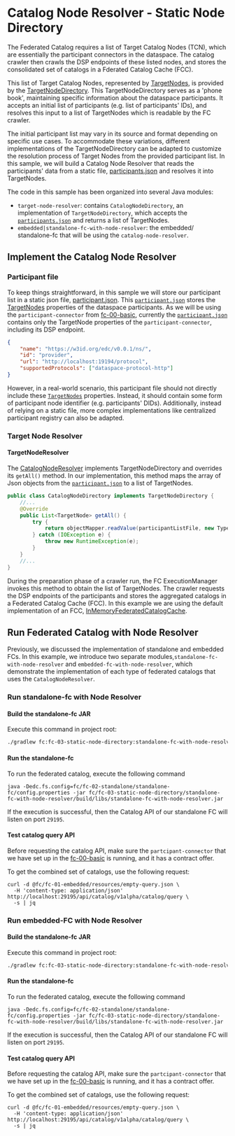# Catalog Node Resolver - Static Node Directory
The Federated Catalog requires a list of Target Catalog Nodes (TCN), which are essentially the participant connectors in the dataspace.
The catalog crawler then crawls the DSP endpoints of these listed nodes, and stores the consolidated set of catalogs in a Fderated Catalog Cache (FCC).


This list of Target Catalog Nodes, represented by [TargetNodes](https://github.com/eclipse-edc/FederatedCatalog/blob/main/spi/crawler-spi/src/main/java/org/eclipse/edc/crawler/spi/TargetNode.java), 
is provided by the [TargetNodeDirectory](https://github.com/eclipse-edc/FederatedCatalog/blob/main/spi/crawler-spi/src/main/java/org/eclipse/edc/crawler/spi/TargetNodeDirectory.java).
This TargetNodeDirectory serves as a 'phone book', maintaining specific information about the 
dataspace participants. It accepts an initial list of participants (e.g. list of participants' 
IDs), and resolves this input to a list of TargetNodes which is readable by the FC crawler.

The initial participant list may vary in its source and format depending on specific use cases. 
To accommodate these variations, different implementations of the TargetNodeDirectory can be 
adapted to customize the resolution process of Target Nodes from the provided participant list. 
In this sample, we will build a Catalog Node Resolver that reads the participants' data from a 
static file, [participants.json](../fc-00-basic/static-node-resolver/participants.json) 
and resolves it into TargetNodes.


The code in this sample has been organized into several Java modules:

- `target-node-resolver`: contains `CatalogNodeDirectory`, an implementation of 
`TargetNodeDirectory`, which accepts the [`participants.json`](../fc-00-basic/static-node-resolver/participants.json) 
and returns a list of TargetNodes.
- `embedded|standalone-fc-with-node-resolver`: the embedded/ standalone-fc that will be using the `catalog-node-resolver`.




## Implement the Catalog Node Resolver

### Participant file
To keep things straightforward, in this sample we will store our participant list in a static
json file, [participant.json](./target-node-resolver/participants.json).
This [`participant.json`](./target-node-resolver/participants.json)
stores the [TargetNodes](https://github.com/eclipse-edc/FederatedCatalog/blob/main/spi/crawler-spi/src/main/java/org/eclipse/edc/crawler/spi/TargetNode.java)
properties of the dataspace participants.
As we will be using the `participant-connector` from [fc-00-basic](../fc-00-basic), 
currently the [`participant.json`](./target-node-resolver/participants.json)
contains only the TargetNode properties of the `participant-connector`, including its DSP endpoint.
```json 
{
    "name": "https://w3id.org/edc/v0.0.1/ns/",
    "id": "provider",
    "url": "http://localhost:19194/protocol",
    "supportedProtocols": ["dataspace-protocol-http"]
}
```

However, in a real-world scenario, this participant file should not directly 
include these [`TargetNodes`](https://github.com/eclipse-edc/FederatedCatalog/blob/main/spi/crawler-spi/src/main/java/org/eclipse/edc/crawler/spi/TargetNode.java)
properties. Instead, it should contain some form of participant node identifier
(e.g. participants' DIDs). 
Additionally, instead of relying on a static file,
more complex implementations like centralized participant registry can also be adapted.

### Target Node Resolver

#### TargetNodeResolver
The [CatalogNodeResolver](./target-node-resolver/src/main/java/org/eclipse/edc/sample/extension/fc/CatalogNodeDirectory.java) 
implements TargetNodeDirectory and overrides its `getAll()` method. 
In our implementation, this method maps the array of Json objects from the [`participant.json`](./target-node-resolver/participants.json) 
to a list of TargetNodes.

```java
public class CatalogNodeDirectory implements TargetNodeDirectory {
    //...
    @Override
    public List<TargetNode> getAll() {
        try {
            return objectMapper.readValue(participantListFile, new TypeReference<>() {});
        } catch (IOException e) {
            throw new RuntimeException(e);
        }
    }
    //...
}
```
During the preparation phase of a crawler run, the FC ExecutionManager invokes this method 
to obtain the list of TargetNodes. 
The crawler requests the DSP endpoints of the participants and stores the
aggregated catalogs in a Federated Catalog Cache (FCC). 
In this example we are using the default implementation of an FCC, [InMemoryFederatedCatalogCache](https://github.com/eclipse-edc/FederatedCatalog/blob/main/core/federated-catalog-core/src/main/java/org/eclipse/edc/catalog/store/InMemoryFederatedCatalogCache.java).



## Run Federated Catalog with Node Resolver

Previously, we discussed the implementation of standalone and embedded FCs. 
In this example, we introduce two separate modules,`standalone-fc-with-node-resolver` 
and `embedded-fc-with-node-resolver`, which demonstrate the implementation of each type 
of federated catalogs that uses the `CatalogNodeResolver`.

### Run standalone-fc with Node Resolver

#### Build the standalone-fc JAR
Execute this command in project root:

```bash
./gradlew fc:fc-03-static-node-directory:standalone-fc-with-node-resolver:build
```


#### Run the standalone-fc

To run the federated catalog, execute the following command

```shell
java -Dedc.fs.config=fc/fc-02-standalone/standalone-fc/config.properties -jar fc/fc-03-static-node-directory/standalone-fc-with-node-resolver/build/libs/standalone-fc-with-node-resolver.jar
```

If the execution is successful, then the Catalog API of our standalone FC will listen on port `29195`.

#### Test catalog query API
Before requesting the catalog API, make sure the `partcipant-connector` that we have set up in the
[fc-00-basic](../fc-00-basic) is running, and it has a contract offer.

To get the combined set of catalogs, use the following request:

```http request
curl -d @fc/fc-01-embedded/resources/empty-query.json \
  -H 'content-type: application/json' http://localhost:29195/api/catalog/v1alpha/catalog/query \
  -s | jq
```


### Run embedded-FC with Node Resolver

#### Build the standalone-fc JAR
Execute this command in project root:

```bash
./gradlew fc:fc-03-static-node-directory:standalone-fc-with-node-resolver:build
```


#### Run the standalone-fc

To run the federated catalog, execute the following command

```shell
java -Dedc.fs.config=fc/fc-02-standalone/standalone-fc/config.properties -jar fc/fc-03-static-node-directory/standalone-fc-with-node-resolver/build/libs/standalone-fc-with-node-resolver.jar
```

If the execution is successful, then the Catalog API of our standalone FC will listen on port `29195`.

#### Test catalog query API
Before requesting the catalog API, make sure the `partcipant-connector` that we have set up in the
[fc-00-basic](../../fc/fc-00-basic) is running, and it has a contract offer.

To get the combined set of catalogs, use the following request:

```http request
curl -d @fc/fc-01-embedded/resources/empty-query.json \
  -H 'content-type: application/json' http://localhost:29195/api/catalog/v1alpha/catalog/query \
  -s | jq
```
